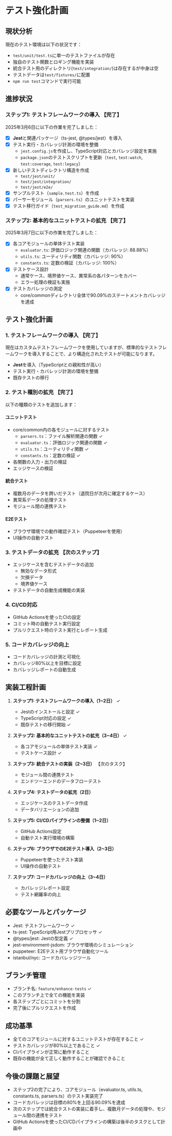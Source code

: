 # テスト強化計画

## 現状分析

現在のテスト環境は以下の状況です：

- `test/unit/test.ts`に単一のテストファイルが存在
- 独自のテスト関数とロギング機能を実装
- 統合テスト用のディレクトリ(`test/integration/`)は存在するが中身は空
- テストデータは`test/fixtures/`に配置
- `npm run test`コマンドで実行可能

## 進捗状況

### ステップ1: テストフレームワークの導入 【完了】

2025年3月6日に以下の作業を完了しました：

- [x] **Jest**と関連パッケージ（ts-jest, @types/jest）を導入
- [x] テスト実行・カバレッジ計測の環境を整備
  - `jest.config.js`を作成し、TypeScript対応とカバレッジ設定を実施
  - `package.json`のテストスクリプトを更新（`test`, `test:watch`, `test:coverage`, `test:legacy`）
- [x] 新しいテストディレクトリ構造を作成
  - `test/jest/unit/`
  - `test/jest/integration/`
  - `test/jest/e2e/`
- [x] サンプルテスト（`sample.test.ts`）を作成
- [x] パーサーモジュール（`parsers.ts`）のユニットテストを実装
- [x] テスト移行ガイド（`test_migration_guide.md`）を作成

### ステップ2: 基本的なユニットテストの拡充 【完了】

2025年3月7日に以下の作業を完了しました：

- [x] 各コアモジュールの単体テスト実装
  - `evaluator.ts`: 評価ロジック関連の関数（カバレッジ: 88.88%）
  - `utils.ts`: ユーティリティ関数（カバレッジ: 90%）
  - `constants.ts`: 定数の検証（カバレッジ: 100%）
- [x] テストケース設計
  - 通常ケース、境界値ケース、異常系の各パターンをカバー
  - エラー処理の検証も実施
- [x] テストカバレッジの測定
  - core/commonディレクトリ全体で90.09%のステートメントカバレッジを達成

## テスト強化計画

### 1. テストフレームワークの導入 【完了】

現在はカスタムテストフレームワークを使用していますが、標準的なテストフレームワークを導入することで、より構造化されたテストが可能になります。

- **Jest**を導入（TypeScriptとの親和性が高い）
- テスト実行・カバレッジ計測の環境を整備
- 既存テストの移行

### 2. テスト種別の拡充 【完了】

以下の種類のテストを追加します：

#### ユニットテスト
- core/common内の各モジュールに対するテスト
  - `parsers.ts`：ファイル解析関連の関数 ✓
  - `evaluator.ts`：評価ロジック関連の関数 ✓
  - `utils.ts`：ユーティリティ関数 ✓
  - `constants.ts`：定数の検証 ✓
- 各関数の入力・出力の検証
- エッジケースの検証

#### 統合テスト
- 複数月のデータを跨いだテスト（退院日が次月に確定するケース）
- 異常系データの処理テスト
- モジュール間の連携テスト

#### E2Eテスト
- ブラウザ環境での動作確認テスト（Puppeteerを使用）
- UI操作の自動テスト

### 3. テストデータの拡充 【次のステップ】

- エッジケースを含むテストデータの追加
  - 無効なデータ形式
  - 欠損データ
  - 境界値ケース
- テストデータの自動生成機能の実装

### 4. CI/CD対応

- GitHub Actionsを使ったCIの設定
- コミット時の自動テスト実行設定
- プルリクエスト時のテスト実行とレポート生成

### 5. コードカバレッジの向上

- コードカバレッジの計測と可視化
- カバレッジ80%以上を目標に設定
- カバレッジレポートの自動生成

## 実装工程計画

1. **ステップ1: テストフレームワークの導入（1~2日）** ✓
   - Jestのインストールと設定 ✓
   - TypeScript対応の設定 ✓
   - 既存テストの移行開始 ✓

2. **ステップ2: 基本的なユニットテストの拡充（3~4日）** ✓
   - 各コアモジュールの単体テスト実装 ✓
   - テストケース設計 ✓

3. **ステップ3: 統合テストの実装（2~3日）** 【次のタスク】
   - モジュール間の連携テスト
   - エンドツーエンドのデータフローテスト

4. **ステップ4: テストデータの拡充（2日）**
   - エッジケースのテストデータ作成
   - データバリエーションの追加

5. **ステップ5: CI/CDパイプラインの整備（1~2日）**
   - GitHub Actions設定
   - 自動テスト実行環境の構築

6. **ステップ6: ブラウザでのE2Eテスト導入（2~3日）**
   - Puppeteerを使ったテスト実装
   - UI操作の自動テスト

7. **ステップ7: コードカバレッジの向上（3~4日）**
   - カバレッジレポート設定
   - テスト網羅率の向上

## 必要なツールとパッケージ

- Jest: テストフレームワーク ✓
- ts-jest: TypeScript用Jestプリプロセッサ ✓
- @types/jest: Jestの型定義 ✓
- jest-environment-jsdom: ブラウザ環境のシミュレーション
- puppeteer: E2Eテスト用ブラウザ自動化ツール
- istanbul/nyc: コードカバレッジツール

## ブランチ管理

- ブランチ名: `feature/enhance-tests` ✓
- このブランチ上で全ての機能を実装
- 各ステップごとにコミットを分割
- 完了後にプルリクエストを作成

## 成功基準

- 全てのコアモジュールに対するユニットテストが存在すること ✓
- テストカバレッジが80%以上であること ✓
- CIパイプラインが正常に動作すること
- 既存の機能が全て正しく動作することが確認できること

## 今後の課題と展望

- ステップ2の完了により、コアモジュール（evaluator.ts, utils.ts, constants.ts, parsers.ts）のテスト実装完了
- コードカバレッジは目標の80%を上回る90.09%を達成
- 次のステップでは統合テストの実装に着手し、複数月データの処理や、モジュール間の連携をテスト
- GitHub Actionsを使ったCI/CDパイプラインの構築は後半のタスクとして計画中 